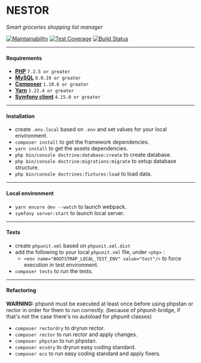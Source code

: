 # NESTOR

*Smart groceries shopping list manager*

[![Maintainability](https://api.codeclimate.com/v1/badges/8d5489efd66c4e0cc9ce/maintainability)](https://codeclimate.com/github/Lionel-D/nestor/maintainability)
[![Test Coverage](https://api.codeclimate.com/v1/badges/8d5489efd66c4e0cc9ce/test_coverage)](https://codeclimate.com/github/Lionel-D/nestor/test_coverage)
[![Build Status](https://travis-ci.com/Lionel-D/nestor.svg?branch=develop)](https://travis-ci.com/Lionel-D/nestor)

---

#### Requirements

- **[PHP](https://www.php.net/)** `7.2.5 or greater`
- **[MySQL](https://www.mysql.com/)** `8.0.19 or greater`
- **[Composer](https://getcomposer.org/)** `1.10.6 or greater`
- **[Yarn](https://yarnpkg.com)** `1.22.4 or greater`
- **[Symfony client](https://symfony.com/download)** `4.15.0 or greater`

---

#### Installation

- create `.env.local` based on `.env` and set values for your local environment.
- `composer install` to get the framework dependencies.
- `yarn install` to get the assets dependencies.
- `php bin/console doctrine:database:create` to create database.
- `php bin/console doctrine:migrations:migrate` to setup database structure.
- `php bin/console doctrines:fixtures:load` to load data.

---

#### Local environment

- `yarn encore dev --watch` to launch webpack.
- `symfony server:start` to launch local server.

---

#### Tests

- create `phpunit.xml` based on `phpunit.xml.dist`
- add the following to your local `phpunit.xml` file, under `<php>` :
    - `<env name="BOOTSTRAP_LOCAL_TEST_ENV" value="test"/>` to force execution in test environment.
- `composer tests` to run the tests.

---

#### Refactoring

**WARNING:** phpunit must be executed at least once before using phpstan or rector in order for them to run correctly.
(because of phpunit-bridge, if that's not the case there's no autoload for phpunit classes)

- `composer rectordry` to dryrun rector.
- `composer rector` to run rector and apply changes.
- `composer phpstan` to run phpstan.
- `composer ecsdry` to dryrun easy coding standard.
- `composer ecs` to run easy coding standard and apply fixers.
